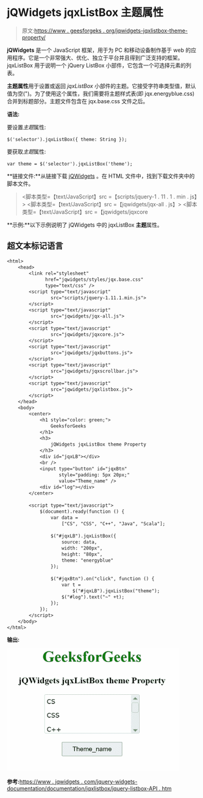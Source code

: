 # jQWidgets jqxListBox 主题属性

> 原文:[https://www . geesforgeks . org/jqwidgets-jqxlistbox-theme-property/](https://www.geeksforgeeks.org/jqwidgets-jqxlistbox-theme-property/)

**jQWidgets** 是一个 JavaScript 框架，用于为 PC 和移动设备制作基于 web 的应用程序。它是一个非常强大、优化、独立于平台并且得到广泛支持的框架。jqxListBox 用于说明一个 jQuery ListBox 小部件，它包含一个可选择元素的列表。

**主题属性**用于设置或返回 *jqxListBox* 小部件的主题。它接受字符串类型值，默认值为空(")。为了使用这个属性，我们需要将主题样式表(即 jqx.energyblue.css)合并到标题部分。主题文件包含在 jqx.base.css 文件之后。

**语法:**

要设置*主题*属性:

```
$('selector').jqxListBox({ theme: String });
```

要获取*主题*属性:

```
var theme = $('selector').jqxListBox('theme');
```

**链接文件:**从链接下载 [jQWidgets](https://www.jqwidgets.com/download/) 。在 HTML 文件中，找到下载文件夹中的脚本文件。

> <link rel="”stylesheet”" href="”jqwidgets/styles/jqx.base.css”" type="”text/css”">
> <脚本类型=【text/JavaScript】src =【scripts/jquery-1 . 11 . 1 . min . js】></脚本>
> <脚本类型=【text/JavaScript】src =【jqwidgets/jqx-all . js】></脚本>
> <脚本类型=【text/JavaScript】src =【jqwidgets/jqxcore

**示例:**以下示例说明了 jQWidgets 中的 jqxListBox **主题**属性。

## 超文本标记语言

```
<html>
    <head>
        <link rel="stylesheet" 
              href="jqwidgets/styles/jqx.base.css" 
              type="text/css" />
        <script type="text/javascript"
                src="scripts/jquery-1.11.1.min.js">
        </script>
        <script type="text/javascript" 
                src="jqwidgets/jqx-all.js">
        </script>
        <script type="text/javascript" 
                src="jqwidgets/jqxcore.js">
        </script>
        <script type="text/javascript" 
                src="jqwidgets/jqxbuttons.js">
        </script>
        <script type="text/javascript" 
                src="jqwidgets/jqxscrollbar.js">
        </script>
        <script type="text/javascript" 
                src="jqwidgets/jqxlistbox.js">
        </script>
    </head>
    <body>
        <center>
            <h1 style="color: green;">
                GeeksforGeeks
            </h1>
            <h3>
                jQWidgets jqxListBox theme Property
            </h3>
            <div id="jqxLB"></div>
            <br />
            <input type="button" id="jqxBtn" 
                   style="padding: 5px 20px;" 
                   value="Theme_name" />
            <div id="log"></div>
        </center>

        <script type="text/javascript">
            $(document).ready(function () {
                var data = 
                    ["CS", "CSS", "C++", "Java", "Scala"];

                $("#jqxLB").jqxListBox({
                    source: data,
                    width: "200px",
                    height: "80px",
                    theme: "energyblue"
                });

                $("#jqxBtn").on("click", function () {
                    var t = 
                        $("#jqxLB").jqxListBox("theme");
                    $("#log").text("~" +t);
                });
            });
        </script>
    </body>
</html>
```

**输出:**

![](img/ecdf4c6b8861912e75febabc0554cdf7.png)

**参考:**[https://www . jqwidgets . com/jquery-widgets-documentation/documentation/jqxlistbox/jquery-listbox-API . htm](https://www.jqwidgets.com/jquery-widgets-documentation/documentation/jqxlistbox/jquery-listbox-api.htm)